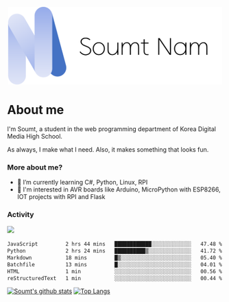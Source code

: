 <p align="center">
  <img src="soumt.png" style="width:500px">
</p>

# About me

I'm Soumt, a student in the web programming department of Korea Digital Media High School.

As always, I make what I need. Also, it makes something that looks fun.

### More about me?
- 🌱 I’m currently learning C#, Python, Linux, RPI
- :pushpin: I'm interested in AVR boards like Arduino, MicroPython with ESP8266, IOT projects with RPI and Flask


### Activity
<img height="400" img src="https://wakatime.com/share/@soumt_r/0e4d0df5-374b-4c75-8ddb-57d54d739f69.svg"></img>

<!--START_SECTION:waka-->

```text
JavaScript         2 hrs 44 mins   ████████████░░░░░░░░░░░░░   47.48 %
Python             2 hrs 24 mins   ██████████▒░░░░░░░░░░░░░░   41.72 %
Markdown           18 mins         █▒░░░░░░░░░░░░░░░░░░░░░░░   05.40 %
Batchfile          13 mins         █░░░░░░░░░░░░░░░░░░░░░░░░   04.01 %
HTML               1 min           ░░░░░░░░░░░░░░░░░░░░░░░░░   00.56 %
reStructuredText   1 min           ░░░░░░░░░░░░░░░░░░░░░░░░░   00.44 %
```

<!--END_SECTION:waka-->

[![Soumt's github stats](https://github-readme-stats.vercel.app/api?username=soumt-r)](https://github.com/anuraghazra/github-readme-stats)
[![Top Langs](https://github-readme-stats.vercel.app/api/top-langs/?username=soumt-r&layout=compact)](https://github.com/anuraghazra/github-readme-stats)


